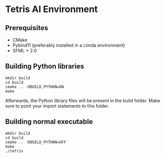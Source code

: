 # Tetris AI Environment
## Prerequisites
* CMake
* Pybind11 (preferably installed in a conda environment)
* SFML > 2.0

## Building Python libraries
```
mkdir build
cd build
cmake .. -DBUILD_PYTHON=ON
make
```
Afterwards, the Python library files will be present in the build folder. Make sure to point your import statements to this folder.
## Building normal executable
```
mkdir build
cd build
cmake .. -DBUILD_PYTHON=OFF
make
./tetris
```
